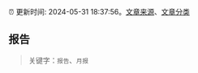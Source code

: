 :alarm_clock: 更新时间: 2024-05-31 18:37:56。[文章来源](/README.md)、[文章分类](/TAGS.md)

## 报告


> 关键字：`报告`、`月报`



